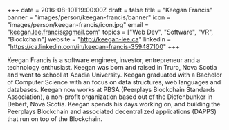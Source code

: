+++
date = 2016-08-10T19:00:00Z
draft = false
title = "Keegan Francis"
banner = "images/person/keegan-francis/banner"
icon = "images/person/keegan-francis/icon.jpg"
email = "keegan.lee.francis@gmail.com"
topics = ["Web Dev", "Software", "VR", "Blockchain"]
website = "http://keegan-lee.ca"
linkedin = "https://ca.linkedin.com/in/keegan-francis-359487100"
+++

Keegan Francis is a software engineer, investor, entrepreneur and a technology enthusiast. Keegan was born and raised in Truro, Nova Scotia and went to school at Acadia University. Keegan graduated with a Bachelor of Computer Science with an focus on data structures, web languages and databases. Keegan now works at PBSA (Peerplays Blockchain Standards Association), a non-profit organization based out of the Diefenbunker in Debert, Nova Scotia. Keegan spends his days working on, and building the Peerplays Blockchain and associated decentralized applications (DAPPS) that run on top of the Blockchain.
